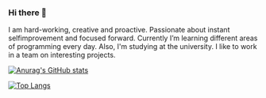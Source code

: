 ### Hi there 👋
I am hard-working, creative and proactive. Passionate about instant selfimprovement and focused forward. Currently I’m learning different areas of
programming every day. Also, I'm studying at the university. I like to work in a team on interesting projects.

[![Anurag's GitHub stats](https://github-readme-stats.vercel.app/api?username=elmaksimka)](https://github.com/anuraghazra/github-readme-stats)

[![Top Langs](https://github-readme-stats.vercel.app/api/top-langs/?username=elmaksimka&layout=compact)](https://github.com/anuraghazra/github-readme-stats)

<!--
**elmaksimka/elmaksimka** is a ✨ _special_ ✨ repository because its `README.md` (this file) appears on your GitHub profile.

Here are some ideas to get you started:

- 🔭 I’m currently working on ...
- 🌱 I’m currently learning ...
- 👯 I’m looking to collaborate on ...
- 🤔 I’m looking for help with ...
- 💬 Ask me about ...
- 📫 How to reach me: ...
- 😄 Pronouns: ...
- ⚡ Fun fact: ...
-->
